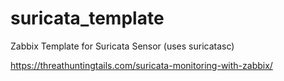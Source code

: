 # suricata_template
Zabbix Template for Suricata Sensor (uses suricatasc)


https://threathuntingtails.com/suricata-monitoring-with-zabbix/
